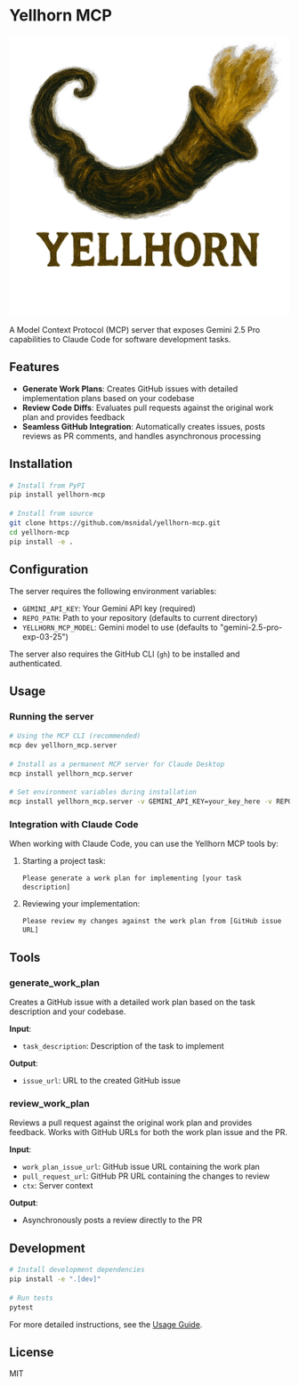 # Yellhorn MCP

![Yellhorn Logo](assets/yellhorn.png)

A Model Context Protocol (MCP) server that exposes Gemini 2.5 Pro capabilities to Claude Code for software development tasks.

## Features

- **Generate Work Plans**: Creates GitHub issues with detailed implementation plans based on your codebase
- **Review Code Diffs**: Evaluates pull requests against the original work plan and provides feedback
- **Seamless GitHub Integration**: Automatically creates issues, posts reviews as PR comments, and handles asynchronous processing

## Installation

```bash
# Install from PyPI
pip install yellhorn-mcp

# Install from source
git clone https://github.com/msnidal/yellhorn-mcp.git
cd yellhorn-mcp
pip install -e .
```

## Configuration

The server requires the following environment variables:

- `GEMINI_API_KEY`: Your Gemini API key (required)
- `REPO_PATH`: Path to your repository (defaults to current directory)
- `YELLHORN_MCP_MODEL`: Gemini model to use (defaults to "gemini-2.5-pro-exp-03-25")

The server also requires the GitHub CLI (`gh`) to be installed and authenticated.

## Usage

### Running the server

```bash
# Using the MCP CLI (recommended)
mcp dev yellhorn_mcp.server

# Install as a permanent MCP server for Claude Desktop
mcp install yellhorn_mcp.server

# Set environment variables during installation
mcp install yellhorn_mcp.server -v GEMINI_API_KEY=your_key_here -v REPO_PATH=/path/to/repo
```

### Integration with Claude Code

When working with Claude Code, you can use the Yellhorn MCP tools by:

1. Starting a project task:

   ```
   Please generate a work plan for implementing [your task description]
   ```

2. Reviewing your implementation:

   ```
   Please review my changes against the work plan from [GitHub issue URL]
   ```

## Tools

### generate_work_plan

Creates a GitHub issue with a detailed work plan based on the task description and your codebase.

**Input**:

- `task_description`: Description of the task to implement

**Output**:

- `issue_url`: URL to the created GitHub issue

### review_work_plan

Reviews a pull request against the original work plan and provides feedback. Works with GitHub URLs for both the work plan issue and the PR.

**Input**:

- `work_plan_issue_url`: GitHub issue URL containing the work plan
- `pull_request_url`: GitHub PR URL containing the changes to review
- `ctx`: Server context

**Output**:

- Asynchronously posts a review directly to the PR

## Development

```bash
# Install development dependencies
pip install -e ".[dev]"

# Run tests
pytest
```

For more detailed instructions, see the [Usage Guide](docs/USAGE.md).

## License

MIT
